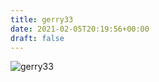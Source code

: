```yaml
---
title: gerry33
date: 2021-02-05T20:19:56+00:00
draft: false
---
```


![gerry33](/images/2010%20ca%20mit%20uli.jpg)

